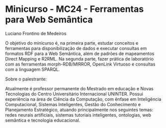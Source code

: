 # Minicurso - MC24 - Ferramentas para Web Semântica 

Luciano Frontino de Medeiros 

O objetivo do minicurso é, na primeira parte, estudar conceitos e ferramentas para disponibilização de dados e executar consultas em formatos RDF para a Web Semântica, além de padrões de mapeamentos Direct Mapping e R2RML. Na segunda parte, fazer prática de laboratório com as ferramentas morph-RDB/MIRROR, OpenLink Virtuoso e consultas com a linguagem SPARQL.


Sobre o palestrante: 

Atualmente é professor permanente do Mestrado em educação e Novas Tecnologias do Centro Universitário Internacional UNINTER. Possui experiência na área de Ciência da Computação, com ênfase em Inteligência Computacional, Sistemas Inteligentes, Gestão do Conhecimento e Planejamento Estratégico, atuando principalmente nos seguintes temas: redes neurais artificiais, sistemas tutoriais inteligentes, ontologias, web semântica e tecnologia educacional.
